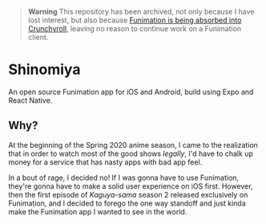 > **Warning**
> This repository has been archived, not only because I have lost interest, but also because [Funimation is being absorbed into Crunchyroll](https://www.crunchyroll.com/anime-news/2022/03/01/funimation-content-moving-to-crunchyroll-for-worlds-largest-anime-library), leaving no reason to continue work on a Funimation client.

# Shinomiya
An open source Funimation app for iOS and Android, build using Expo and React Native.

## Why?
At the beginning of the Spring 2020 anime season, I came to the realization that in order to watch most of the good shows *legally*, I'd have to chalk up money for a service that has nasty apps with bad app feel.

In a bout of rage, I decided no! If I was gonna have to use Funimation, they're gonna have to make a solid user experience on iOS first. However, then the first episode of *Kaguya-sama* season 2 released exclusively on Funimation, and I decided to forego the one way standoff and just kinda make the Funimation app I wanted to see in the world.
